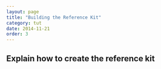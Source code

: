 ```yaml
---
layout: page
title: "Building the Reference Kit"
category: tut
date: 2014-11-21
order: 3
---
```


## Explain how to create the reference kit